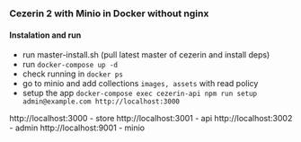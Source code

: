 ### Cezerin 2 with Minio in Docker without nginx
#### Instalation and run
- run master-install.sh (pull latest master of cezerin and install deps)
- run `docker-compose up -d`
- check running in `docker ps`
- go to minio and add collections `images, assets` with read policy
- setup the app `docker-compose exec cezerin-api npm run setup admin@example.com http://localhost:3000`

http://localhost:3000 - store
http://localhost:3001 - api
http://localhost:3002 - admin
http://localhost:9001 - minio